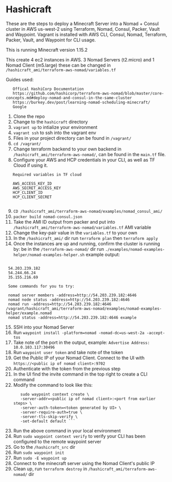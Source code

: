# Hashicraft

These are the steps to deploy a Minecraft Server into a Nomad + Consul cluster in AWS us-west-2 using Terraform, Nomad, Consul, Packer, Vault and Waypoint. Vagrant is installed with AWS CLI, Consul, Nomad, Terraform, Packer, Vault, and Waypoint for CLI usage.

This is running Minecraft version 1.15.2

This create 4 ec2 instances in AWS. 3 Nomad Servers (t2.micro) and 1 Nomad Client (m5.large) these can be changed in `/hashicraft_ami/terraform-aws-nomad/variables.tf`

Guides used:

```
   Offical HashiCorp Documentation
   https://github.com/hashicorp/terraform-aws-nomad/blob/master/core-concepts.md#deploy-nomad-and-consul-in-the-same-cluster
   https://burkey.dev/post/learning-nomad-scheduling-minecraft/
   Google
```

1. Clone the repo
2. Change to the `hashicraft` directory
3. `vagrant up` to intialize your environment
4. `vagrant ssh` to ssh into the vagrant env
5. Files in your project directory can be found in `/vagrant/`
6. `cd /vagrant/`
7. Change terraform backend to your own backend in `/hashicraft_ami/terraform-aws-nomad/`, can be found in the `main.tf` file.
8. Configure your AWS and HCP credentials in your CLI, as well as TF Cloud if using it. 
``` 
   Required variables in TF cloud

   AWS_ACCESS_KEY_ID
   AWS_SECRET_ACCESS_KEY
   HCP_CLIENT_ID
   HCP_CLIENT_SECRET
   
```
9. `CD /hashicraft_ami/terraform-aws-nomad/examples/nomad_consul_ami/`
10. `packer build nomad-consul.json`
11. Take the AMI ID output from packer and put into `/hashicraft_ami/terraform-aws-nomad/variables.tf` AMI variable
12. Change the key-pair value in the `variables.tf` to your own
13. In the `/hashicraft_ami/` dir run `terraform plan` then `terraform apply`
14. Once the instances are up and running, confirm the cluster is running by:
   be in the `/terraform-aws-nomad/` dir
   run `./examples/nomad-examples-helper/nomad-examples-helper.sh`
   example output:
   ```Your Nomad servers are running at the following IP addresses:

    54.203.239.182
    54.244.66.24
    35.155.216.69

    Some commands for you to try:

    nomad server members -address=http://54.203.239.182:4646
    nomad node status -address=http://54.203.239.182:4646
    nomad run -address=http://54.203.239.182:4646 /vagrant/hashicraft_ami/terraform-aws-nomad/examples/nomad-examples-helper/example.nomad
    nomad status -address=http://54.203.239.182:4646 example
   ```
15. SSH into your Nomad Server
16. Run `waypoint install -platform=nomad -nomad-dc=us-west-2a -accept-tos`
17. Take note of the port in the output, example:
```Advertise Address: 10.0.103.117:30496```
18. Run `waypoint user token` and take note of the token
19. Get the Public IP of your Nomad Client. Connect to the UI with `https://<public ip of nomad client>:9702 `
20. Authenticate with the token from the previous step
21. In the UI find the invite command in the top right to create a CLI command
22. Modify the command to look like this:
    ``` 
       sudo waypoint context create \
       -server-addr=<public ip of nomad client>:<port from earlier steps> \
       -server-auth-token=<token generated by UI> \
       -server-require-auth=true \
       -server-tls-skip-verify \
       -set-default default ```
23. Run the above command in your local environment
24. Run `sudo waypoint context verify` to verify your CLI has been configured to the remote waypoint server
25. Go to the `/hashicraft_src` dir
26. Run `sudo waypoint init`
27. Run `sudo -E waypoint up`
28. Connect to the minecraft server using the Nomad Client's public IP
29. Clean up, run `terraform destroy` in `/hashicraft_ami/terraform-aws-nomad/` dir
